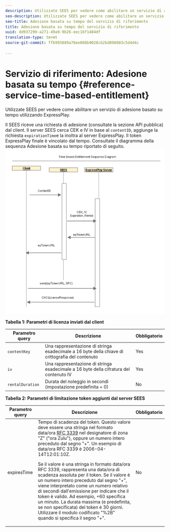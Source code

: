 ```yaml
---
description: Utilizzate SEES per vedere come abilitare un servizio di adesione basato su tempo utilizzando ExpressPlay.
seo-description: Utilizzate SEES per vedere come abilitare un servizio di adesione basato su tempo utilizzando ExpressPlay.
seo-title: Adesione basata su tempo del servizio di riferimento
title: Adesione basata su tempo del servizio di riferimento
uuid: dd937299-a271-49a9-9b26-eec16f1484df
translation-type: tm+mt
source-git-commit: ffb993889a78ee068b9028cb2bd896003c5d4d4c

---
```



# Servizio di riferimento: Adesione basata su tempo {#reference-service-time-based-entitlement}

Utilizzate SEES per vedere come abilitare un servizio di adesione basato su tempo utilizzando ExpressPlay.

Il SEES riceve una richiesta di adesione (consultate la sezione API pubblica) dal client. Il server SEES cerca CEK e IV in base al `contentID`, aggiunge la richiesta `expirationTime`e la inoltra al server ExpressPlay. Il token ExpressPlay finale è vincolato dal tempo. Consultate il diagramma della sequenza Adesione basata su tempo riportato di seguito. ![](assets/fees-time-based.png)

**Tabella 1: Parametri di licenza inviati dal client**

| Parametro query | Descrizione | Obbligatorio |
|---|---|---|
| `contentKey` | Una rappresentazione di stringa esadecimale a 16 byte della chiave di crittografia del contenuto | Yes |
| `iv` | Una rappresentazione di stringa esadecimale a 16 byte della cifratura del contenuto IV | Yes |
| `rentalDuration` | Durata del noleggio in secondi (impostazione predefinita = 0) | No |

**Tabella 2: Parametri di limitazione token aggiunti dal server SEES**

<table id="table_E979FAD7A61A4832A46667301939FAEB">  
 <thead> 
  <tr> 
   <th class="entry"> Parametro query </th> 
   <th class="entry"> Descrizione </th> 
   <th class="entry"> Obbligatorio </th> 
  </tr> 
 </thead>
 <tbody> 
  <tr> 
   <td><span class="codeph"> expiresTime</span> </td> 
   <td>Tempo di scadenza del token. Questo valore deve essere una stringa nel formato data/ora <a href="https://www.ietf.org/rfc/rfc3339.txt" format="html" type="external"> RFC 3339</a> nel designatore di zona "Z" ("ora Zulu"), oppure un numero intero preceduto dal segno "+". Un esempio di data/ora RFC 3339 è <span class="codeph"> 2006-04-14T12:01:10Z</span>. <p>Se il valore è una stringa in formato data/ora RFC 3339, rappresenta una data/ora di scadenza assoluta per il token. Se il valore è un numero intero preceduto dal segno "+", viene interpretato come un numero relativo di secondi dall'emissione per indicare che il token è valido. Ad esempio, <span class="codeph"> +60</span> specifica un minuto. La durata massima (e predefinita, se non specificata) del token è 30 giorni. Utilizzare il modulo codificato "%2B" quando si specifica il segno "+". </p> </td> 
   <td> No </td> 
  </tr> 
 </tbody> 
</table>

